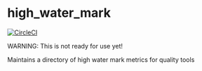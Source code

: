 # high_water_mark

[![CircleCI](https://circleci.com/gh/apiology/high_water_mark.svg?style=svg)](https://circleci.com/gh/apiology/high_water_mark)

WARNING: This is not ready for use yet!

Maintains a directory of high water mark metrics for quality tools
